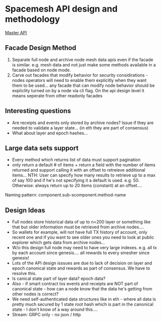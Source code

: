 # Spacemesh API design and methodology

[Master API](https://docs.google.com/spreadsheets/d/1P89OVWdgJocPy0CGM43Ge7Sx_6dabCBEagaVQfOk9us/edit)

## Facade Design Method
1. Separate full node and archive node mesh data apis even if the facade is similar. e.g. mesh data and not just make some methods available in a facade based on node mode.												
1. Carve out facades that modify behavior for security considirations - nodes operators will need to enable them explicitly when they want them to be used... any facade that can modify node behavior should be expliclity turned on by a node via cli flag. On the api design level it means seperate from other readonly facades												

## Interesting questions

- Are receipts and events only stored by archive nodes? Issue if they are needed to validate a layer state... (in eth they are part of consensus)
- What about layer and epoch hashes...

## Large data sets support
- Every method which returns list of data must support pagination
- only return a default # of items + return a field with the number of items returned and support calling it with an offset to retreieve additional items... NTH: User can specify how many results to retrieve up to a max of say 100 and if he's not specifying it a default is used. e.g. 50. Otherwise: always return up to 20 items (constant) at an offset....

Naming pattern:	component.sub-scomponent.method-name

## Design Ideas
- Full nodes store historical data of up to n=200 layer or something like that but older information must be retrieved from archive nodes....
- So wallets for example, will not have full TX history of account, only recent one and if you want to see older ones you need to look at public explorer which gets data from archive nodes...
- W/o this design full node may need to have very large indexes. e.g. all tx by each account since genesis.... all rewards to every smesher since genesis!
- Lots of the API design isssues are due to lack of decision on layer and epoch canonical state and rewards as part of consensus.  We have to resolve this.								
- Is canical state part of layer data? epoch data?
- Also - if smart contract txs events and receipts are NOT part of canonical state - how can a node know that the data he's getting from other nodes is correct?
- We need self-authenticated data structures like in eth - where all data is pretty much secured by 1 state root hash which is part in the canonical state - I don't know of a way around this....
- Stream: GRPC only - no json / http

